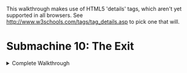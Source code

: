 This walkthrough makes use of HTML5 'details' tags, which aren't yet supported in all browsers. See http://www.w3schools.com/tags/tag_details.asp to pick one that will.


Submachine 10: The Exit
=======================
<details>
<summary>Complete Walkthrough</summary>
	<details>
	<summary>Intro</summary>
		Welcome to the final "Submachine" game! The series has spanned 10 episodes in as many years. The creator, Mateusz Skutnik, has finished up with the best art and longest trek so far. I've enjoyed the series greatly, so I wanted to put some work into a good walkthrough for others. Prior experience with Submachine in not necessary, but there are many references to previous games for those who want to look back.
		
		The game world consists of 8 major areas, each of which has a portal back to a section of a previous Submachine game. The graphic style is that of the original, but updates were made so that they'd be appropriate to the new game. Most of the game play involves clicking switches, collecting items, and finding out where to put them.

		There are a few parts to this walkthrough. I try to have progressive hints throughout, so that you can figure out as much as possible on your own. Also, each successive part is more detail oriented, so you can look for high level hints in the "Hints" section, detailed directions, you'll need to check out the "Efficiency" section.

		"Explanations Walkthrough" leads you to clues to what you need before finding those items. It's a lot of back and forth, but hopefully you will understand what's going on. "Efficiency Walkthrough" is designed around subgoals for accessing the ending. Items are collected and used at convenient times with no explanation about what they are.

		"Secrets" contains info for getting the ten small red balls that are used to access extra text just before finishing the game. Items used solely to acquire secrets are mostly ignored by the main walkthroughs, except under special spoiler tags.

		I label areas mainly by their teleporter coordinates. So, '101' means first and third buttons depressed before activating teleporter. I also use a 'P' to mean through the powered portal. So '110P' means the area from the beginning of Sub 6: The Edge.

		Remember that the game is designed so that you can't get stuck. No matter what you've done, what you have, or where you are, you can still reach the ending! (And you can still get all the secrets!)

		Enjoy!
		</details>
	<details>
	<summary>Hints</summary>
		- You're not stuck.
		- Really, you're not stuck. The ending is reachable from any situation.
		- The secrets are also reachable from any situation.
		- If an item came from a device, it probably goes into a similar device.
		- Mechanisms with little red and green lights need to be activated elsewhere.
		- Pick up everything. There are no useless items.
		- There are a few useless mechanisms.
		- Most mechanisms have visual clues for how to activate them. Like missing pieces.
		- If a mechanism stops working, you don't need it any more.
		- Some obvious items are for non-obvious secrets. Progress is better than completion.
		- There are some things you'll understand early, but can't be solved until much later.
		- All ten secrets are small red balls. Some are hidden in "plain sight".
		</details>
	<details>
	<summary>Descriptions Walkthrough</summary>
		This takes you through the game, pointing out clues. It's more commentary than directions, so it's good if you want vague hints, or want to read about a previous section to see if you missed an obscured clue. The back story is left out, but you're led to in-game papers that describe it. Secrets are dealt with as if they were normal game items, but more vague and left out of the spoiler hints. This walkthrough is set up as if it's telling the protagonist's story. Read the Efficiency Walkthrough section if you need clearer guidance.

		This is written as if we have everything we need to pass each obstacle. The player will have to jump back and forth between areas to actually reach the area in the next paragraph. Read about what you see, for subtle hints about what to do next. Spoiler hints will say where to go, but not what to do there or the best order to do anything.

		Progressive spoilers: character of the game, descriptions and clues, search locations

		<details>
		<summary>Chapter 1: Where Am I?</summary>
			The first part of the game is simple and linear. Explore a bit, click to collect items, and use them where you can. Don't miss the 'Backpack' early on, you have limited inventory space! Figure out how the game works. Pass though rooms and portals. Find the teleporter to finish this part.

			<details>
			<summary>Docks</summary>
				We start off on an unstable platform with stone floating around. This seems to be a technologically mixed area that plaques call the Northern Garden docks. There are four labeled 'docks'. There's a ship anchored (literally) to one of the docks, but we can't see it. There's a ladder, but all it has is a glowing orb at the top. It seems small enough to grab. A hole in the ground leads to a machine that doesn't do anything, but does have a hole for something. Pieces of the wall are floating around. They seem to be centered on something. There's a building blocking our path. The circular device nearby looks like it might be useful.
				<details>
					Put the Light Sphere in the circular device to gain access to the building.
					</details>
				</details>
			<details>
			<summary>Control Room<summary>
				This is a modest building that seems in disrepair. There are some levers upstairs labeled like the docks. What dock was the ship at? There's a backpack by a chair that looks useful. The stairway doesn't go anywhere. What breaks up support beams but leaves them floating? There's a vending machine in the corner. It seems to require an id card. Maybe there's one on the ship?
				<details>
					Click the lever marked '3' to move the ladder to the ship.
					</details>
				</details>
			<details>
			<summary>Ship</summary>
				We can reach what seems to be a space ship, but it still needs power. Luckily, there's ship number card by the entrance, and those cables go right into the machine we saw.
				<details>
					Take the Id to the vending machine, insert it to get a Bottle Fuse, take it outside to the machine in the hole. Insert it and press the button.
					</details>

				The ship is so old that there's mold everywhere! It's interesting to look at, but probably doesn't do anything anymore. Maybe there's some scrap to collect on board. We found the bridge, but the security is still in place, and we don't have a captain's ID badge, or whatever goes in the other slot. There's a hatch missing a handle, maybe that's still around somewhere.
				<details>
					The Door Valve is on the other side of the ship. Insert it into the hatch and click to open it.
					</details>
				</details>
			<details>
			<summary>Old House</summary>
				We found a karma portal like the ones in previous Submachine games. They'll probably take us to many unusual places. This place seems like an old house. The way is blocked a bit, but nothing too difficult to handle. There's a hole in the floor with a little red ball at the bottom. Looks like something valuable, but we can't reach it. Even if we found a long stick to reach, it's so far down that grabbing it would be a problem. There's some strange equipment around. One large capsule has lights on it and a panel that might open, but it won't and the device seems inactive. The nearby door is shut and not opening. There's another unusual device on a lower level, but it seems to be missing some parts. All the statues are facing some brick structure that seems subtly out of place with the house. It must be important.
				</details>
			</details>
		<details>
		<summary>Chapter 2: Grand Tour</summary>
			Now that you have access to a teleporter, there are many worlds to explore. Go from place to place collecting and using items. About half of them are used in the area you found them in, the rest go through the teleporter. Use the powered portals to get to areas from previous Submachine games. You'll finish this part of the game when you gather all the pieces to activate the powered portal in the first area.

			Main Areas

			<details>
			<summary>001 The Pyramid</summary>
				There's a bunch of ancient Egyptian stuff around, but the pyramid walls look like copper. There's a couple of geared devises on walls, but neither is complete. There's a totem with Hieroglyphics on it, and there are some papers around with the same symbols. A box on an upper level has the same symbol as the totem, but it doesn't seem to do anything. There are a couple of jackal heads that teleport us between them, which is odd because there are ladders that reach them both. There's also an odd gray stone device with buttons, attached to a socket. There's nothing around that fits in, though.
				<details>
					The last hieroglyph page is in 111. The Karma Vile for the stone device is in 110P. You get the first Cog Wheel from the box when the totem is set up properly. The other 3 are in 001P, 101P, and 011. 
					</details>

				The ladders both drop down into compartments below. There's a glowing portal down one, and a glowing device down the other. They look useful. 
				</details>
			<details>
			<summary>010 The Excavation</summary>
				Looks like a work site, but the drill is busted. It's turned off and there's a handle in what looks like red sand. It appears to be solid. There's sand on the other side too, but it doesn't fill the hole. There's a machine that seems to open a hatch somewhere. There's a glowing Range Confirmator that may need power.
				<details>
					Get the handle and put it on the drill. Open the handles and pull both levers to activate it.
					</details>

				The drill must have already done its work, because there is equipment down its hole. One of the Range Confirmators is in a socket with a green light. There are two other sockets with red lights. There are two airlocks, but one is missing a handle. We can get past the other one. There's a closed hatch and a bar that looks like a handle.
				<details>
					Open the other airlock with the handle, place both Confirmators in the sockets and activate the machine to open the hatch
					</details>

				There's a piece of paper with a some kind of rune on it here, and a large portal beyond the hatch.
				</details>
			<details>
			<summary>011 Shiva</summary>
				This place consists of three large metal spheres, connected by a large pipe. The pipe is busted open and we can climb inside. Unfortunately, there are security fields blocking access to two of the spheres. We can enter the third, which has some kind of rotating device. Activating it changes some of its lights from red to green and vise versa, but anything but the original position puts up a security gate to that we can't leave. We can go all the way around the largest sphere and enter through a hatch. It seems to be a computer interface. There are a lot of green lights around. What could those be?
				<details>
					Use a Insulator Cap found in 101P to block the exit security gate. We'll assume the that emergency protocol has also been activated. It's in 110P
					</details>

				With the security gates partially deactivated we can enter all the spheres through the busted tube. The left sphere has a large portal in it. The right sphere now has a ladder visible that exits below. There's a copper Cog gear here.
				</details>
			<details>
			<summary>100 Royal Storage</summary>
				This place is full of old structures that seem to be held together by advanced technology. There are time and space anomalies all around, so movement doesn't always end up where we expect. There are signs naming five separate storage facilities. There's nothing else of interest here.

				32/1 is all red brick inside. There doesn't seem to be any order to the rooms, and backtracking leads to new places rather than old ones. It would be easy to hide somthing in here. Luckily, the total number of rooms seems low. There are items scattered about, and two metal devices in walls. One seems to need completion, with oblong recesses in it. Another looks like a secure box we don't have access to.
				<details>
					Fill the first device with Karma Fuses to access the second.
					</details>

				33/1 is very small. There are some items on the floor, and you see all of it before returning to the entrance.

				33/2 is also very small. Every exit leads back to the entrance, except the ones at the entrance. There are some things on the floor, but the large portal seems to be the reason this vault exists. Unfortunately, it's not active. There are round sockets in the wall nearby. Maybe it construction wasn't completed.
				<details>
					Fill the corners with Loop Stabilizers to active the portal.
					</details>

				33/3 has much more space inside, and has some kind of order to it. The left doors all lead to the same places, and the same is true for the other doors and ladders. Backtracking to previous rooms is somewhat possible. There are a lot of devises on the walls! Most of them have red and green indicators and labels, though there is one dial with labels from all the other devices, and one with multiple red lights with a panel that might open. There's also a large capsule here that looks similar to the one near the first teleporter. Far from the entrance, there's a paper with some history about an escapee. Maybe there's hope of escaping?
				<details>
					Activate each device after setting the dial to its label. 
					</details>
				</details>

				33/4 is also large, but as long as we don't go too far and end up at the entrance, we can backtrack through any rooms we visit. There are items lying around and a paper on the wall with a strange symbol on it. There are three devices on walls. One of them has two indicator lights on it.
				<details>
					Activate the two devices and then collect an item from the one with lights.
					</details>
			<details>
			<summary>101 Cliff Side</summary>
				There's not much here. There's an older stone statue of an ox that's missing some pieces, a paper with some strange message about multiple dimensions, and a piston. The piston activates a ladder that leads to an upper ledge. The piston there is missing, though, so we can't reach higher. There's a big spherical machine that is missing something according to the pedestal nearby. There's a metal piece that's almost fallen off the ledge, but it doesn't fit in the machine.
				<details>
					The Stone Grapes are in 011P and 001. The other ox statue is in 110. The Ladder Piston is in the ship near the start of the game. The Data Tape is in 001P.
					</details>

				Even with the machine satisfied, it doesn't seem to do anything useful. It only says that it's finished was it was doing. Maybe those cables are communicating with some other machine? The upper ledge has paper with a strange symbol on it. And a large portal.
				</details>
			<details>
			<summary>110 Murtaugh's Lab</summary>
				This place is huge! It also seems to be falling apart, like the docks, there are paths that lead to empty space and broken walls floating about. There's a machine on the far wall with a socked for some large device. There are three doors around the teleporter.

				The left room is the most broken up, and things are scattered around the floor. There's a paper on the wall. Someone may have been studying the strange behavior.

				The center room was poorly barricaded, probably because of some fancy equipment in it and its back room. There's a large capsule here like the one near the first teleporter. There's also a magnifying glass that doesn't have an experiment running. We could use it if needed without disturbing anything. There are skulls on tables and in drawers. Why would anyone want to look at skulls?

				The third door just leads to three more! The left one has an out-of-place old stone statue of an ox, and a box with mostly small things around it. The center door leads to a large portal. It's got a number of smaller devices connected to it with wires. Half of them have green lights and hold a metal thing like the ones lying around the floors here. The other half are empty with red lights. The right door contains a large version on an experiment. The experimenter seems to have found a way to repair broken walls!
				<details>
					Fill the portal devices with Vector Finders. 3 are here, the others are in 101 and 100.
					</details>

				</details>
			<details>
			<summary>111 The Monastery</summary>
				If there were monks here once, they lived a spartan life. Most interesting things look like they came from elsewhere. There's a paper with what looks like hieroglyphics on it. There's a metal bar near a statue. There's a large capsule like the one near the first teleporter. There's some electric device, that could be a sender or receiver. There's a large portal that looks like it belongs here, strangely enough, but it's not active. There's also a circular stand like the one used to gain access to the control room to power the ship. Too bad we can't remove the Light Sphere from there.
				<details>
					Use a Light Sphere from 101P or 100P to get an item that powers the portal. 
					</details>
				</details>

			'Sub' Areas

			<details>
			<summary>001P Submachine 5: The Root</summary>
				We no longer have the metal keys to use the local teleporter, and it looks damaged by the karma portal anyway, so we're stuck in this area. The Coil we placed back then seems to have exploded, leaving a Light Sphere. There's a gear in the tub that looks out of place. We can move some panels from the wall to reveal a handle we didn't notice before. There's a ladder that leads to a socket in the wall. Opening the panel reveals that it's empty. Perhaps there's another one somewhere so we know what kind of thing plugs in.
				<details>
					Get a Root Finder from 101P to collect an item from below.
					</details>
				</details>
			<details>
			<summary>010P Submachine 4: The Lab</summary>
				We've been on this roof before, but the ladder is broken, so we can't get to the familiar areas. There's a force field blocking the path, but it's controlled from our side. That's pretty sloppy security, or there's something inside that's important enough to stay there. There's a Light Sphere set up to get us into a new section of the lab. There's a page on the wall, something about time travel. There's a metal Ladder Step nearby, but there's no way it would fit the wooden ladder outside. There's another security device set up, this one is actually keeping us out. Maybe it's as sloppy as the one outside and we can trick it somehow.
				<details>
					There's a Chip with security codes hidden in 011P, but you'll need to head to 110 to actually get at it.
					</details>

				Past the security is a workbench with a tank of karma like the one from the other lab. This one is set up to dispense it. Maybe if we had an appropriate container we could use it to do the miracles we saw in the other lab?
				<details>
					The container is in 000, and the miracle works, so it's a late-game item.
					</details>
				</details>
			<details>
			<summary>011P Submachine 7: The Core</summary>
				This is the large shrine we visited before, but it seems to have aged quite a bit. The telescopes that haven't fallen apart still point to the same locations, but the electrical equipment is broken down an full of stones. There are floating blocks outside; this place may be damaged by the same thing that damaged others. The entrance we used last time is completely gone. Looks like someone visited at one point, but there's nothing left of them now but a suit and a skull. There's a large machine in one room that looks like the one on the cliff. The pedestal has the same message on it as well. There's a note left behind saying someone will be back here eventually. Hope that wasn't them in the suit.
				<details>
					Satisfying the machine at 101 will provide an item here.
					</details>
				</details>
			<details>
			<summary>100P Submachine 3: The Loop</summary>
				This was the place we were stuck doing puzzles for what seemed like forever. The rooms aren't stable like before, though. They're randomized like in another vault. There are so many rooms, it's hard to reach a location. There are two valve enclosures with four positions each, but one valve is missing. There are two receiver bells with dials that need activation before they'll turn. All four of these items are labeled. There's a devise with all those labels on it, with similar bells, and columns with lights that might move. There's a grid of some kind of material, with the corners of the grid missing. There's a device that seems to be ripped out and has wires dangling. Finally, there's a mount with two lights, presumably where the reward for this puzzle is kept.
				<details>
					The missing valve is in the basement past the back door of 000. It might still be locked at this point. Use the valves to line up the lights with a bell, then turn the dial of the corresponding bell. Repeat. Grab the reward. More hints are in the Efficiency Walkthrough, but this is a long difficult puzzle, so don't get discouraged.
					</details>
				</details>
			<details>
			<summary>101P Submachine 8: The Plan</summary>
				This is a small section of a world visited not long before. The Coil is still there powering the dimensional locater, but the ladder is missing. We no longer have the controller that let us jump between worlds. Luckily, someone has set up a light sphere crown to get us into the pod without it.
				<details>
					There's a Light Sphere below and the other is in 001P.
					</details>

				Some of the equipment has been removed from the pod, but they left a Cog above and didn't open the hatch after unlocking it. We've seen some Ladder Steps around, maybe if we get enough we can reach the area below us for the first time.
				<details>
					The 3 Steps are in 111, 010P, and 110P.
					</details>

				We made it down the ladder! There is a Light Sphere here, along with instructions for setting up the crown above. There is a little round device in a computer socket that isn't doing anything but make blue light. Maybe it will be of more use elsewhere. 
				</details>
			<details>
			<summary>110P Submachine 6: The Edge</summary>
				This the the place we were dropped off to die when we couldn't pass a security check. The teleporter looks worse than before, and pieces of wall have fallen down, revealing an entrance we never say before. Too bad there's no valve on that hatch. There's some new equipment set up, some sockets, what could those have been for? Around the corner, there's a paper with a strange symbol on the wall. The path beyond seems to have broken off. The vents are rusted enough to remove the covers and enter.
				<details>
					There's a fuse for the socket in the lighthouse. The valve is in one of the vents.
					</details>

				There's a security system on through the left vent, but all the green balls needed to disable it are there. There are some items on pedestals (or fallen off), those must be important. There's also a large capsule like the one near the first teleporter.

				The right vent has a four-way split with a machine controlling where to go, but it's blocked, so we can only go up. There's another one of those robot storage devices that seem to be everywhere. This one has something glowing in it. 
				The valve nearby is locked just like the entry machine is.
				<details>
					The Block Remover Tool is in the other vent. Use it on the center of the machine, unlocking it and the valves.
					</details>

				The valves control which two exits are open at any time. There are a few items around that could be useful, including the Hatch Valve for the hatch outside. Beyond the hatch is another security point like the one in the vent, but this one is missing the Plasma Charges that unlock it. We'll have to find those.
				<details>
					There's a Charge in each vent, and the other in in 011.
					</details>
				</details>

				Beyond the security point is a monitor and a door labeled S3C. The monitor is for activating an evacuation protocol, but it doesn't open the door. It's a computer, so it's probably connected to somewhere else. Perhaps there's a way out available now.
				<details>
					The protocol is for 011. The door is opened in the ship at the beginning of the game.
					</details>

				It's like a treasure vault in here! There are nearly a dozen security stops, which lead to info about this place. We had a few of the little red balls that access it all. We should look for others. 
			<details>
			<summary>111P Submachine 9: The Temple</summary>
				We just came from here but it looks like a lot of time has past. There's a lot more red 'sand' everywhere, and the only accessible plaque is broken. It covers up most of the places we knew about. Finding an item in this would be like finding an needle in a haystack. There is one place to go, past a hole in the stairway where it looks like someone set up a dimensional locater. Too bad we don't have the control device, but it's broken anyway. There's a wire to some holding cylinder. If we can power it we might salvage something from this trip.
				<details>
					The Coil is in 101P
					</details>
				</details>

			</details>
		<details>
		<summary>Chapter 3: Down the Rabbit Hole and Back</summary>
			This part of the game is again more linear, with a little backtracking. Explore the oldest sections of Submachine games in order to open up the rest of the options. Don't be afraid when the exit disappears on you. You'll find another way out to end this part of the game.

			<details>
			<summary>000P Submachine 2: The Lighthouse</summary>
				This place was the real beginning of journey through the Submachine. Now it's so full of this red stuff that we can't go very far. There's a Light Sphere where the wisdom crystal was once. But it was taken, so the light is a mystery. The box with all the wires seems to have blown a fuse or something, since one of the levers is inactive. The path up is blocked, but there's a light crown around to get us to the other side of the room. The ladder won't extend, one of the wires is broken. There's a little box like the one in the lab nearby. There's also a transmitter hooked up to a grid of strange symbols, like the ones we've found on paper.
				<details>
					Enter the 4 runes into the transmitter. The papers are at 010, 100, 101P, and 110P. The receiver is at 111. Use the item to fix the wire, and pull the lever on the box to extend the ladder
					</details>

				</details>
			<details>
			<summary>Submachine 1: The Basement</summary>
				Ah, the original Submachine game console. There's a note about the lab stuff nearby, but the game is where we first noticed something was different. And there's a karma portal here. Maybe we can here from somewhere else originally? Through the portal is a setup like at the end of the game, but it's all real... and fake! It's a bunch of paintings that make it look like we've reached the outside. The path circles a tower, but part of it is broken up with more floating walls. There's an elevator here. Looking out from it the paintings seem real. Well, real enough for a game. This is the ending of Submachine, and we're retracing our steps back through it. Maybe it was all real after all?

				Well, these red rooms are new, but the elevator disappeared from under the same symbol it appeared under back then. There seem to be unsolved problems here. Levers and stones and switches. It's still like a game setup, everything nearby just needs to be rearranged properly, and maybe we'll get to the portal behind the glass. The raised bed doesn't seem all that necessary, though.
				<details>
					The stone goes on the scale, the stone gets turned to match the mark on the other one, the switches need to be flipped, and all 4 levers can be collected and inserted into their spots around the glass.
					</details>

				Now this is familiar! All the puzzles here are just as we left them, but more broken apart and moldy. It must have been real after all! Well, lets collect all the items from before, maybe they'll be useful outside. There's a portal where the original exit was. The wisdom crystal is missing of course, but there's another Light Sphere in its place. Maybe they 'grow back' after a long enough time? Continuing to retrace our steps leads us back to the old house. Did we come from here originally?
				</details>
			</details>
		<details>
		<summary>Chapter 4: Cleaning Up the Mess</summary>
			This part of the game is about traveling around, dealing with all the unfinished business you've noticed along the way. Find a way to reconstruct damaged sections of the world. Collect and use all the secrets now. Reach the giant bulb at the top of the lighthouse to move on to the last part.

			<details>
			<summary>Find a tool</summary>
				We're back at the house, and have access to every location and portal. Are there any mysteries we couldn't deal with before that we can now? How about the large capsule right here by the door?
				<details>
					Use the 4 Fuses from the basement to activate the 4 capsules. They're in 100, 110, 110P and 111.
					</details>
				There's an Empty Karma Stabilizer inside. Perhaps we should fill it with karma?
				<details>
					The karma tank is in 010P.
					</details> 
				</details>
			<details>
			<summary>Perform the miracles</summary>
				Leaving the lab, we see that the roof tiles dislodged by proximity to the karma portal are reacting to the Stabiliser. Using the Stabiliser on them actually fixes the broken roof! How many other places did we come across that had broken, floating pieces?
				<details>
					at least 11 ;-) (but one was the roof you just fixed, and two can't be fixed)
					</details>

				There were so many places to go! Mostly there were Tiles to collect. There was a pathway with a message about a sentient machine, a box of junk that looked interesting, and more! The one in the basement was really confusing, The submachine game seems like a real place, but the portal took us to some electronic world. Were we really in the game? This last place has a door that seems to be unlocked by placing Tiles above it. Let's see if we have all 4.
				<details>
					The tiles are in repaired karma portals in 000, 000P, 110, docks.
					</details>
				</details>
			</details>
		<details>
		<summary>Chapter 5: Leaving the Submachine</summary>
			Almost done! The karma doorway leads to the top of the lighthouse. The items in the there are used to acquire the pieces of the final mechanism. It's not very hard either. Just don't activate it if you want to try to get all the secrets. You have to start over from the beginning once you see the ending.

			<details>
			<summary>Enter the Lighthouse (Submachine 2)</summary>
				Past the doorway is a steel room with a note about entering the Submachine, and what looks like a security system. There are two fuse sockets that may need to be filled.
				<details>
					The Fuses are in 011P and 100P
					</details>

				The ladder leads to the lighthouse. There's another note about a sentient machine. The large lamp we powered back then is still active! Too bad it didn't take us out of the submachine then. Better not try again that way. Since it didn't work, we might as well take these items nearby.
				<details>
					The large lamp still leads back into the loop like it did before!
					</details>
				</details>
			<details>
			<summary>Leave the Submachine for good</summary>
				With the ID we can get further into the ship. It turns out it was just an observation deck, but there's some equipment up here. There's also a note about the lamp turning off. Will someone be expecting us? 

				We have a Portable Light Crown and the Light Sphere that activates it. Now all we need is a place to set it up. There was a note about needing something else as well. Maybe whatever that is will be the last clue to making this work.
				<details>
					The note was in 101P, get the Converter in 110P. Set it all up in the lighthouse.
					</details>

				</details>
			<details>
			<summary>Enjoy the Ending!</summary>
				They are Murtaugh and Elizabeth. They are the people the notes have been written by or about for the entire Submachine series. See the karma arm? This game would have been much easier with one of those!
				</details>
			</details>
		</details>
	<details>
	<summary>Efficiency Walkthrough</summary>
		Here you'll find what I think is a really efficient path through the game. It's not the common path, but I've left directions in each goal for getting the stuff you've missed if you're not following along. It's divided into milestones and steps. If you don't know what to do, check which milestones you've completed and take a look under the next one you haven't.

		Progressive spoilers: strategy, steps broken down, solutions and pointers

		<details>
		<summary>Reach the Teleporter</summary>
			Look around and do a bunch of obvious stuff. You can ignore the Backpack if you're following this walkthrough, but you may want it just in case. You'll eventually find a red and white mechanism with three buttons in a row and one underneath. That's the teleporter. The top three set the location and the bottom one activates it, sending you to another, different-looking teleporter. You're at 000 currently.

			<details>
			<summary>Step-by-step</summary>
				- There's a Light Sphere at the top of the ladder
				- Use it to access the building. 
				- Use the levers to move the ladder to the ship.
					<details>
						Third from the left goes down, rest stay up
						</details>
				- Get the Ship ID Number and use it to get a Bottle Fuse.
				- Power up the ship and enter.
				- Get the Door Valve and Ladder Piston from the ship.
					<details>
						From entrance, Valve is left then up all the way, Piston is right all the way and up, then left
						</details>
				- Use the Door Valve to exit the ship
					<details>
						Exit door is right from the Piston
						</details>
				- Click through obstacles to reach the teleporter.
				</details>
			<details>
			<summary>Secrets</summary>
				None accessible now
				</details> 
			</details>
		<details>
		<summary>Activate the '110' Powered Portal</summary>
			For this we need 5 Vector Finders, but 3 are in 110 in rooms near the portal. We need to teleport to two places to get them before heading to the portal. For efficiency, we should take a Plasma Charge with us, found in a fourth teleport location, and well hidden. You can get all of these items without needing any others.

			<details>
			<summary>Step-by-step</summary>
				- Visit 100, get the Vector Finder, it's somewhere left of the teleporter
					<details>
						Enter the storage vault, there's only one left of the teleporter. The doors lead to 5 random rooms, so keep clicking until you see a metal object in front. Get it and click doors until you see the vault arms, signifying the exit.
						</details>
				- Visit 101, get the Vector Finder, it's nearby
					<details>
						Use the Piston to call the ladder. Take it up one screen, the Vector Finder is a metal object on the edge of that ledge.
						</details>
				- Visit 011, get the Plasma Charge, it's a small green sphere
					<details>
						Follow the ladders all the way around the spheres. Enter the large one at the hatch and go to the left of the massive computer. One of the glowing green things is the Plasma Charge.
						</details>
				- Visit 110, three rooms have Vector Finders, one has the portal
					<details>
						Enter the door left of the teleporter, the Vector Finder is down the stairs. Enter the door right of the teleporter, the Vector finder is past obstacles, down a hallway, and inside a desk. Enter the door further right of the teleporter, to see three more doors. The Vector Finder is in the right room and the portal is in the center room.
						</details>
				- Activate the Portal
					<details>
						With the Vector Finders selected, click each socket with a red light to insert the Vector Finder. The portal will glow blue.
						</details>
				</details>
			<details>
			<summary>Secrets</summary>
				Secret 1 is in the vault, you'll be back later, so no pressure. An item for accessing the secret room is here.
				</details>
			</details>
		<details>
		<summary>Complete the Ladder</summary>
			For this we need 3 Ladder Steps, each in a different teleport location. One is, as you've guessed, behind the portal we just activated. While we're there, we'll save ourselves a trip by getting a rune and activating Shiva's emergency exit protocol. The second Step is a quick grab like the Vector Finders, but we'll collect a paper with a hint while we're there. The third Step will take some work, since we need to gain access to the powered portal to reach it. 

			<details>
			<summary>Step-by-step</summary>
				- Enter the portal at 110, find the crawl vents and rune paper.
					<details>
						Go left, click to open, left again for rune
						</details>
				- Enter the left vent, then the right, collecting everything
					<details>
						Both vents only have a few rooms. The left one is easy, collect the Plasma Charge, click to deactivate the security grid, and collect the Block Removal Tool. The right one needs the Removal Tool to get the center mechanism working, then there's a wheel in rooms to rotate it. Click once when going through, 3 times when going back. Collect the Plasma Charge in the first room, Ladder Step in the second, and Hatch Valve and Karma Vial in the third.
						</details>
				- Enter the Hatch right of the portal, activate Shiva's emergency protocol
					<details>
						It's high up on the wall. Connect the Hatch Valve and open it. Inside, place the three Plasma Charges in the box and click the screen to deactivate the barrier. If you're missing a Charge, get it from 011. Click the large screen and click the protocol toggle to change it.
						</details>
				- Visit 111, collect the Ladder Step and paper with Hieroglyphics
					<details>
						Step is far right of teleporter, paper is far left.
						</details>
				- Visit 010, activate the drill
					<details>
						At the far left of the teleporter is a handle, connect it to the drill and open both handles. Pull the lever you just passed, then come back and pull the handled cord to activate the drill
						</details>
				- Grab items underground and use them there to find the portal
					<details>
						Enter the hole right of the teleporter, collect the Range Confirmator. Enter the drill hole, place the Confirmator in one of the sockets. Get the Air Lock Handle in the bottom right and use it to open the Lock at the bottom left. Get the other Confirmator and the rune paper behind it.
						Place the Confirmator in the other socket. Activate the hatch in the other hole, then return to the hatch to find the portal beneath.
						</details>
				- Enter the portal, collect the Ladder Step
					<details>
						Grab the Canister powering the portal blocking your path and proceed inside the building. The Ladder Step is down the stairs and to the left.
						</details>
				- Visit 101 again, grab the rune paper, enter the portal, finish the Ladder
					<details>
						Go up to the second ledge this time. If you don't have the Ladder Piston set up, get it from the Ship and set it up. There's a rune paper at the top, then the portal. The ladder is just left of the portal, use the Steps to complete it.
						</details>
				</details>
			<details>
			<summary>Secrets</summary>
				The Secret Vault is the door labeled S3C, but you can't get in yet
				</details>
			</details>
		<details>
		<summary>Acquire the Second Light Sphere</summary>
			The first sphere is just beyond the ladder in 101P, but this is the 'harder' one to get. If you found the 'easy' one first, see 'Complete the Ladder' above to access this one. Use the Light Sphere to access the pod, and collect the other 4 items in this area. There are no more puzzles here. Avoid the paper. It has a hint for the end of the game, but it will fill an extra inventory slot so it's not worth it unless you're collecting them. After this area we'll grab the other Cog Wheel, and go collect the 'easy' Sphere. We waited so that we can complete that entire area, including past the portal, in one trip!

			<details>
			<summary>Step-by-step</summary>
				- Collect 4 items in 101P
					<details>
						There's a Root Finder left of the ladder. Use the Light Sphere to access the pod. There's a Cap in the hatch and a Cog up above. The Coil is next to the portal out.
						</details>
				- Visit 011, the route has changed, and there's a Cog Wheel nearby
					<details>
						Enter the busted tube and head into the lower sphere. Use the Insulator Cap on the mechanism to avoid getting locked in. Head into the large sphere and take the ladder down to get the Cog Wheel. If there's no ladder, activate it in 110P. If you don't have the Plasma Charge you need, it's at the left of this large sphere. The instructions are in 'Complete the Ladder' above.
						</details>
				- Visit 001, reach the portal
					<details>
						You should already have the Cog you need, but you'll need the other one in a minute so lets get it. There's a totem right of the teleporter. Go up twice to find the hint papers for it. They are Hieroglyphics and repeated symbols show you how to line up the papers. If you don't have the third one already, you can get it from 111, but it would be easier now to just try all the options for the last symbol. The box up and to the left will be open if all the symbols are correct. Collect the large Cog Wheel and use it in the nearby mechanism to lower the ladder. There are two, but the Cog only fits in the correct one. Follow the ladder down to reach the portal.
						</details>
				- Collect 3 items past the portal, including the Light Sphere
					<details>
						The Light Sphere is visible, and the small Cog Wheel is in the tub. 
						Clear the metal plates on the far right to access another portal. Use the Root Path Finder (described above) to reach the Data Tape.
						</details>
				- Finish up the area by collecting the last 2 items
					<details>
						Exit the portal and use the Cogs (described above) in the other mechanism. Head down to the jackal head and click until it brings you to the other one. There's a ladder down to a Portal Charge, and a device that takes the Karma Vial and gives a Stone Grape when the third button from the top is clicked. If you don't have the Karma Vial, get it from the tunnels left of 110P. Use the Jackal to get back to the teleporter.
						</details>
				</details>
			<details>
			<summary>Secrets</summary>
				Nothing here
				</details>
			</details>
		<details>
		<summary>Activate the '000' Powered Portal</summary>
			By now you've seen most of the areas, and we'll see most of the rest for this objective. The goal is to make use of your items to get 3 Portal Stabilisers and a Portal Charge. We have to visit one of two locations twice to finish up, so we'll pick the one that's quicker. Depending on how you used the first Light Sphere, you may have different items, so the first step is to use the second Sphere to get caught up.

			<details>
			<summary>Step-by-step</summary>
				- If you haven't yet, use the Light Sphere at 101P, then finish 001
					<details>
						This is described above in 'Acquire the Second Light Sphere'. The end result should be: Insulator Cap, Coil, Portal Charge, Stone Grape, Data Tape
						</details>
				- Use the other Sphere in 111, get the Portal Stabiliser in 111P
					<details>
						You can use the Sphere down the right ladder. You get a Glyph that powers the portal. There's only one thing to do in 111P, go left and up the stairs to plug in the Coil and find the Stabiliser at the end of the wire.
						</details>
				- Quick stop at 101 to drop off the Data Tape
					<details>
						That big computer on the ledge needs it
						</details>
				- Visit 011P, get Stabiliser, Grape, and Skull
					<details>
						If you can't get there, use the Insulator Cap in the lower sphere to enter the left sphere. There's a Grape Stone in the box on the floor, a Skull in one of the rooms, and a Stabiliser in another.
						</details>
				- Quick stop at 101 to drop off 2 Grape Stones
					<details>
						The ox statue to the left needs completion
						</details>
				- Visit 110 to get the Stabiliser, drop off Canister
					<details>
						Go right from the teleporter. The door left of the portal door has the Stabiliser. Left from the teleporter is a socket for the Plasma Canister. Take the short detour if you're collecting secrets, it will save an inventory space.
						</details>
				- Activate the 000 Portal
					<details>
						Actually, don't do it yet. Save the trip and start the next walkthrough section to get the clue first. It's a big milestone so it deserved to be written here... You have all the items, so head right and down from the teleporter to reach the portal. Plug in the 3 Stabilizers and Portal Charge, then press the lever to activate the portal.
						</details>
				</details>
			<details>
			<summary>Secrets</summary>
				Secret 2 is in the tomb. Secret 3 is in the shrine, you'll be back there later. Secret 6 is in the box in the lab, but you can't get it yet.
				</details>
			</details>
		<details>
		<summary>Open the Back Door to '000'</summary>
			The puzzles here are mostly local, so enter the portal and keep pressing forward. There's a place to backtrack at the beginning, so we'll get the last rune paper first to minimize that. There are a bunch of items to get just before reaching the door, so it's best to get them now.

			<details>
			<summary>Step-by-step</summary>
				- Visit 100 to get the last rune paper
					<details>
						Far right of the teleporter there's a ladder up to 33/4. Enter and go right until you see the rune paper on the wall. Go right again to return to the entrance so you can leave. There are puzzles here, but now is not the time to do them. You should have 4 rune papers now. The others are in 101, 110P, and 010.
						</details>
				- Activate the transmitter in the basement
					<details>
						The portal from 000 is right and down from the teleporter. Head down to get a Light Sphere, then up to use it. Left of the path past that is where you enter the runes. Each input has a different set of runes, so click until you see one that's on your papers. Like the temple totem, nothing will happen here when you set all the runes. Now we backtrack and find the receiver.
						</details>
				- Reach the elevator
					<details>
						The rune receiver is in 111, down the ladder left of the teleporter. Take the fork and return to the blocked path. Use it to complete the wire, then head around to the box near the area entrance. Flip the switch to lower the ladder. Head back to the ladder. Use the portal below and head left to the elevator.
						</details>
				- Solve the red room puzzles
					<details>
						Click elevator buttons to reach the red rooms. The puzzles here are all self-contained. Move back and forth between rooms, flipping switches, grabbing items and using them. You'll finish by releasing the glass covering a portal out.
							<details>
								You need 4 Levers. One is on the ground. One is accessed by pressing both switches, then retrieving it from the upper right room. For the third, take the Stone Weight from the lower right and put it on the platform in the lower left. Finally, check the notch in the stone wheels. Move the one to line up with the other, and take the Lever from device just left of the exit. Put all the Levers around the exit to access the portal. An efficient path is: right, all down, all up, all left, exit.
								</details>
						</details>
				- Grab some stuff on your way back
					<details>
						This is a reminiscing area, with no puzzles left to solve. Go down, left and grab the four white fuses. Then up, left, up to the portal. Before you go, you should get the Valve just left of the portal, and the Light Sphere right and all the way up from the portal.
						</details>
				- Remove the beam from the door to reach 000
				</details>
			<details>
			<summary>Secrets</summary>
				An item for Secret 10 is near the rune paper, but we don't need it yet and will be back later. Secret 5 is in the box just off the path, but you have to complete this section to get it. Secret 4 is here, you have to backtrack to the red rooms. Items needed for Secrets 4, 5, 6, and 7 are in the yellow rooms.
				</details>
			</details>
		<details>
		<summary>Fill the Stabiliser with Karma</summary>
			Now we can satisfy the large capsules that we've seen around the place. That will get us a Stabiliser, which we can then fill to make it useful. The idea is straight forward, but it's a major milestone that involves searching back through places we've been.
			<details>
			<summary>Step-by-step</summary>
				- If you missed them, get the 4 Fuses and Skull
					<details>
						The fuses are in the yellow rooms through the back door in 000, the Skull is from 011P
						</details>
				- Visit 111, place fuse
					<details>
						It's down the ladder left of the teleporter
						</details>
				- Visit 100 33/3, place fuse
					<details>
						Second storage room right of the teleporter. Go right once from the entrance, place the fuse and return the way you came. Again, there are puzzles here, but we'll get to them later.
						</details>
				- Visit 110, place fuse, get Chip
					<details>
						The large capsule is through the door right of the teleporter and down the hall. On the other side of that room is a magnifying glass you can use to examine the Skull.
						</details>
				- Visit 110P, place fuse
					<details>
						Go through the left crawl vent and alternate right and up until you reach the large capsule.
						</details>
				- Return to 000, collect Empty Karma Stabiliser
					<details>
						It's by the door left of the teleporter.
						</details>
				- Visit 010P, fill Stabiliser 
					<details>
						There's a security point in the lower level. Move the pedestal with a click and place the Explorer's Chip on it. Click the scanner to proceed. Put the Stabiliser on the lab equipment and turn the dial on the tank to fill it.
						</details>
				</details>
			<details>
			<summary>Secrets</summary>
				This is a good time to get Secret 6 from the lab.
				</details>
			</details>
		<details>
		<summary>Enter the Lighthouse</summary>
			The Stabiliser allows us to enter many new (small) areas. We need to collect 4 Tiles from them, and 2 Plasma Coils. We finally solve the puzzles in the Royal Storage, unless they've been completed along the way.

			<details>
			<summary>Step-by-step</summary>
				- Visit 100, activate portal
					<details>
						Explore the vaults looking for Loop Stabilisers and Karma Fuses. They're all 'loops', so doors may not lead where you expect. Start on the right of the teleporter. Down the ladder you can get one of each item pretty easily. The next vault has a Fuse at the right and the portal on the left of the entrance. The next vault has a puzzle to get an item. Set a switch, then activate the corresponding mechanism. Repeat until you get the Stabiliser. The upper vault is hardest to navigate. Solve the puzzle by clicking two different levers, and a panel with a Stabiliser will open. A Fuse is on the ground. Head left of the teleporter to the other vault. Find a Fuse on the ground and use all 4 in a mechanism. Click to activate. Find the Stabiliser in an opened panel. Head right of the teleporter to the first vault. Enter and place the Stabilisers around the portal.

						If you're really stuck
						<details>
							33/3:
								Enter, Left, Dial to '1', Up, Set Device,  Left, Dial to '2', Right, Right, Right, Set Device, Right, Left, Dial to '3', Down, Set Device, Left, Dial to glyph, Down, Down, Get item, Down, Exit.
							33/4:
								Enter, Left, Left, Get item, Up, Set Device, Right, Right, Right, Down, Set Device, Up, Left, Get Item, Left, Exit.
							</details>
						</details>
				- Visit 100P, get Plasma Coil
					<details>
						This is the most difficult and annoying puzzle in the game. There are 10 rooms that you reach randomly with each exit click. There are two dials to turn that need to be activated by certain configurations of two Valves, one of which needs to be placed from the inventory. It's all coordinated visually by a device with two small lights on two labeled columns and two labeled transmitter horns. Horns correspond with dials and columns correspond with valves. Set the valves so that the two lights are even with a horn, forming an electric arc. Turn the dial for that horn, which should be lit up. Repeat. Find the panel that should now have two green lights on it. Click to get the Plasma Coil. Find the entrance and get out.

						If you don't even want to try
						<details>
							This only works if you start with the left light on top and the right light on bottom like how the puzzle starts off. Turn the 'left' (with turnstile symbol pointing left) valve 1 time, turn the 'right' valve 2 times. Activate the dial of the glowing receiver. Turn the 'left' valve 1 time, turn the 'right' valve 3 times. Activate the dial of the glowing receiver. Pick up the item. Find the exit. 
							</details>
						</details>
				- Visit 110, get Tile D
					<details>
						Left of the teleporter is a socket for the Plasma Canister. Use it to access a broken karma portal. Fix it with the Karma Stabiliser. Enter to find Tile D.
						</details>
				- Visit 011P, get Plasma Coil
					<details>
						To the right of the shrine is a broken passage. Fix it with the Karma Stabiliser, enter the portal and collect the Coil.
						</details>
				- Visit 000, get Tile C
					<details>
						To the right of the teleporter is a broken wall. Fix it with the Karma Stabiliser to access Tile C
						</details>
				- Visit 000P, get Tile B
					<details>
						Head through the area to the karma portal. Head right to some broken bits in the air. Fix them with the Karma Stabiliser to access Tile B. You'll have to exit the way you came, since the elevator is gone.
						</details>
				- Return to docks, get Tile A, enter Lighthouse
					<details>
						Exit the ship. The wall near the Light Sphere is broken. Fix it with the Karma Stabiliser to access Tile A. Enter the building, go up then take the stairs down. They're broken, but you can fix them. Insert each Tile to enter the door. Insert each Coil and click the screen to call the ladder. Enter the vent and climb the ladder to reach the lighthouse.
						</details>
				</details>
			<details>
			<summary>Secrets</summary>
				Secret 1 is in a vault. An item for Secret 10 is in a vault, but you may need to get it on the way out to if you're worried about inventory space. Secret 7 is in the loop. Secret 8 is in the lab, as is the other item for Secret 10. Secret 10 is now reachable. Secret 5 is on the way to Tile B. Secret 9 is at the docks.
				</details>
			</details>
		<details>
		<summary>Exit the Lighthouse</summary>
			There are three items needed to exit, and one you should have by now. The two items to the left and right of the large bulb in the lighthouse can each be traded for one of the others. Put them together in the right place and it's all over. Don't activate them if you want to collect secrets. Once you see the ending you have to start the game over.

			<details>
			<summary>Step-by-step</summary>
				- Get the Portable Light Crown from the ship
					<details>
						The top of the ship is up from the three way pipe. Insert the Id Card and climb the ladder to get the Crown.
						</details>
				- Visit 110P, get the Portable Light Crown Holder
					<details>
						Right of the teleporter are a couple of fuse sockets. Insert the Fuse in one and take the Holder from the other.
						</details>
				- If you don't have it yet, get the last Light Sphere
					<details>
						It's in the yellow rooms through the back door of 000
						</details>
				- Return to the lighthouse to see the ending
					<details>
						Go back to the docks and under the building to the lighthouse. Insert the Holder in the fuse socket, the Crown in the Holder, and the Sphere in the Crown. Click to complete the game and see the ending.
						</details>
				</details>
			<details>
			<summary>Secrets</summary>
				Visit the secret vault when you're nearby. You can use all the secret balls to reveal history messages, and a final 'Thank You' from creator Mateusz Skutnik
				</details>
			</details>
		</details>
	<details>
	<summary>Secrets</summary>
		Generally in order of accessibility

		Progressive spoilers: hint title, area and needed items, detail 

		<details>
		<summary>Secret 1<summary>
			Storage Vault
			<details>
				110 32/1 Nothing needed
				<details>
					The secret is on the wall by the upper right light in the room with the mechanism you open to get an item. Click the dot that's redder than the rest of the wall.
					</details>
				</details>
			</details>
		<details>
		<summary>Secret 2</summary>
			Tomb
			<details>
				111P Nothing needed
				<details>
					The secret is in a big pile of sand right of the entry point into the tomb. Click the oddly colored highlight to get it.
					</details>
				</details>
			</details>
		<details>
		<summary>Secret 3</summary>
			Telescope
			<details>
				011P Nothing needed
				<details>
					Collect two parts of a telescope from rooms in the shrine and assemble them on a mount in another room. Look through the telescope to release the secret.
					</details>
				</details>
			</details>
		<details>
		<summary>Secret 4</summary>
			Sleeping Spoon
			<details>
				000 Red area, after completing powered portal
				<details>
					Take the Spoon back to the previous area from where you found it and place it on the raised bed. The little door will open revealing a secret.
					</details>
				</details>
			</details>
		<details>
		<summary>Secret 5</summary>
			Basement Box
			<details>
				000P, with Pearl
				<details>
					Get a Pearl from what looks like a faceless upright clock in the area behind the locked door. Put it in the box just off the main route through the powered portal.
					</details>
				</details>
			</details>
		<details>
		<summary>Secret 6</summary>
			Lab Box
			<details>
				110, with Pearl
				<details>
					Get a Pearl from what looks like a faceless upright clock in the area behind the locked door of 000. Put it in the box through the left door of the three at the right of 110.
					</details>
				</details>
			</details>
		<details>
		<summary>Secret 7</summary>
			Loop
			<details>
				100P, with 4 Stone Cubes
				<details>
					Get four stone cubes from the floor of a room past the locked door in 000. Travel through the loop until you see a grid with missing corners. Place a cube in each corner. Travel through the loop until you see the backing of the grid, with a secret available.
					</details>
				</details>
			</details>
		<details>
		<summary>Secret 8</summary>
			Pillars
			<details>
				110, with Karma Stabiliser
				<details>
					At the far right of the area are some broken pillars. Repair them with the stabiliser to access the secret.
					</details>
				</details>
			</details>
		<details>
		<summary>Secret 9</summary>
			Entry
			<details>
				000 Docks, with Karma Stabiliser
				<details>
					Return to the place of your entry to the game, far left of the Docks. Repair the wall to access a karma portal to a little place with a secret.
					</details>
				</details>
			</details>
		<details>
		<summary>Secret 10</summary>
			First Sight
			<details>
				000, with Long Stick and Metal Spring
				<details>
					The first is the last! Enter 100 33/4 (top right vault) and go right three times to find a long stick. Go to 110, left along the bridge made using the Plasma Canister. Repair the wall and enter the portal to find a box with a spring inside. Combine the stick and spring by clicking one on the other. Use the stick on the visible secret in the hole to retrieve it.
					</details>
				</details>
			</details>
		<details>
		<summary>Secret Vault</summary>
			Battery
			<details>
				110P, Battery
				<details>
					Gain access to the vault door during normal game progression. (Find a Hatch Valve in the tunnels to the left of the entry to 110P. Use it on the hatch to the far right of the entry. Enter, and disable the force field with three plasma charges found in the tunnels and 011.) Find a Triple A Battery on the floor under the stairs in 110. At 000 Docks, place the battery in the slot in the ship near the captain's id reader. This opens the door to the secrets vault, at 110P
					</details>
				</details>
			</details>
		</details>
	Thanks:
		JayIsGames - For hosting and informing me of this game
		JayIsGames commenter lordofdark - For reference maps and loop info
		Other commenters - For the secrets I missed
		Creator Mateusz Skutnik - For years of great service to gamers
	</details>



